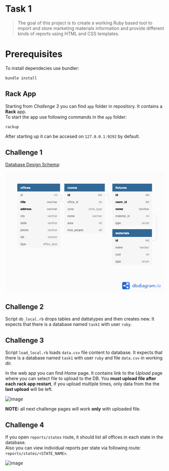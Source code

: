 # Task 1
>The goal of this project is to create a  working Ruby based tool to import and store marketing materials information and provide different kinds of reports using HTML and CSS templates.

# Prerequisites
To install dependecies use bundler:  
```sh
bundle install
```

## Rack App
Starting from *Challenge 3* you can find `app` folder in repository. It contains a **Rack** app.  
To start the app use following commands in the `app` folder:  
```sh
rackup
```
After starting up it can be accesed on `127.0.0.1:9292` by default.

## Challenge 1
[Database Design Schema](https://dbdiagram.io/d/61852c5cd5d522682dfa5d50):

![schema](db_schema.png)


## Challenge 2
Script ```db_local.rb``` drops tables and dattatypes and then creates new. It expects that there is a database named ```task1``` with user ```ruby```.


## Challenge 3
Script ```load_local.rb``` loads `data.csv` file content to database. It expects that there is a database named ```task1``` with user ```ruby``` and file `data.csv` in working dir.  

In the web app you can find *Home* page. It contains link to the *Upload* page where you can select file to upload to the DB. You **must upload file after each rack app restart**, if you upload multiple times, only data from the the **last upload** will be left.

![image](https://user-images.githubusercontent.com/26604491/142039733-e9475fb6-fcb9-471f-9240-97802fff2e5d.png)

**NOTE:** all next challenge pages will work **only** with uploaded file.
## Challenge 4
If you open `reports/states` route, it should list all offices in each state in the database.  
Also you can view individual reports per state via following route:  `reports/states/<STATE_NAME>`.

![image](https://user-images.githubusercontent.com/26604491/142037650-1234d164-ddbe-4afe-a884-45ae5f279275.png)
